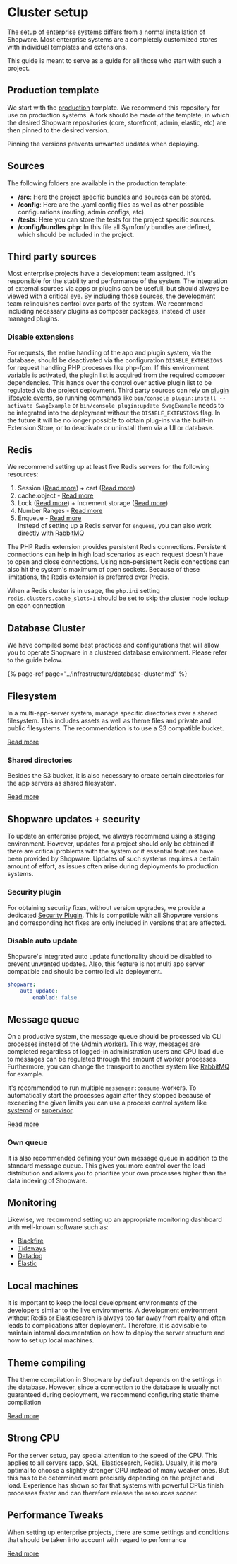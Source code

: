 # Cluster setup

The setup of enterprise systems differs from a normal installation of Shopware. Most enterprise systems are a completely customized stores with individual templates and extensions.

This guide is meant to serve as a guide for all those who start with such a project.

## Production template

We start with the [production](composer.md#shopware-6-production-template) template. We recommend this repository for use on production systems. A fork should be made of the template, in which the desired Shopware repositories (core, storefront, admin, elastic, etc) are then pinned to the desired version.

Pinning the versions prevents unwanted updates when deploying.

## Sources

The following folders are available in the production template:

- **/src**: Here the project specific bundles and sources can be stored.
- **/config**: Here are the .yaml config files as well as other possible configurations (routing, admin configs, etc).
- **/tests**: Here you can store the tests for the project specific sources.
- **/config/bundles.php**: In this file all Symfonfy bundles are defined, which should be included in the project.

## Third party sources

Most enterprise projects have a development team assigned. It's responsible for the stability and performance of the system. The integration of external sources via apps or plugins can be usefull, but should always be viewed with a critical eye. By including those sources, the development team relinquishes control over parts of the system. We recommend including necessary plugins as composer packages, instead of user managed plugins.

### Disable extensions

For requests, the entire handling of the app and plugin system, via the database, should be deactivated via the configuration `DISABLE_EXTENSIONS` for request handling PHP processes like php-fpm. If this environment variable is activated, the plugin list is acquired from the required composer dependencies. This hands over the control over active plugin list to be regulated via the project deployment.  Third party sources can rely on [plugin lifecycle events](https://developer.shopware.com/docs/guides/plugins/plugins/plugin-fundamentals/plugin-lifecycle), so running commands like `bin/console plugin:install --activate SwagExample` or `bin/console plugin:update SwagExample` needs to be integrated into the deployment without the `DISABLE_EXTENSIONS` flag. In the future it will be no longer possible to obtain plug-ins via the built-in Extension Store, or to deactivate or uninstall them via a UI or database.

## Redis

We recommend setting up at least five Redis servers for the following resources:

1. Session ([Read more](../performance/session.md)) + cart ([Read more](../infrastructure/database-cluster.md#cart-in-redis))
1. cache.object - [Read more](../performance/caches.md#example-replace-some-cache-with-redis)
1. Lock ([Read more](../performance/lock-store.md)) + Increment storage ([Read more](../performance/increment.md))
1. Number Ranges - [Read more](../performance/number-ranges.md)
1. Enqueue - [Read more](../infrastructure/message-queue.md#transport-redis-example)  
   Instead of setting up a Redis server for `enqueue`, you can also work directly with [RabbitMQ](../infrastructure/message-queue.md#transport-rabbitmq-example)

The PHP Redis extension provides persistent Redis connections. Persistent connections can help in high load scenarios as each request doesn't have to open and close connections. Using non-persistent Redis connections can also hit the system's maximum of open sockets. Because of these limitations, the Redis extension is preferred over Predis.

When a Redis cluster is in usage, the `php.ini` setting `redis.clusters.cache_slots=1` should be set to skip the cluster node lookup on each connection

## Database Cluster

We have compiled some best practices and configurations that will allow you to operate Shopware in a clustered database environment. Please refer to the guide below.

{% page-ref page="../infrastructure/database-cluster.md" %}

## Filesystem

In a multi-app-server system, manage specific directories over a shared filesystem. This includes assets as well as theme files and private and public filesystems. The recommendation is to use a S3 compatible bucket.

[Read more](../infrastructure/filesystem.md)

### Shared directories

Besides the S3 bucket, it is also necessary to create certain directories for the app servers as shared filesystem.

[Read more](./composer#storage-and-caches.md)

## Shopware updates + security

To update an enterprise project, we always recommend using a staging environment. However, updates for a project should only be obtained if there are critical problems with the system or if essential features have been provided by Shopware.
Updates of such systems requires a certain amount of effort, as issues often arise during deployments to production systems.

### Security plugin

For obtaining security fixes, without version upgrades, we provide a dedicated [Security Plugin](https://store.shopware.com/swag136939272659f/shopware-6-sicherheits-plugin.html). This is compatible with all Shopware versions and corresponding hot fixes are only included in versions that are affected.

### Disable auto update

Shopware's integrated auto update functionality should be disabled to prevent unwanted updates. Also, this feature is not multi app server compatible and should be controlled via deployment.

```yaml
shopware:
    auto_update:
        enabled: false
```

## Message queue

On a productive system, the message queue should be processed via CLI processes instead of the ([Admin worker](../infrastructure/message-queue.md#admin-worker)). This way, messages are completed regardless of logged-in administration users and CPU load due to messages can be regulated through the amount of worker processes. Furthermore, you can change the transport to another system like [RabbitMQ](https://www.rabbitmq.com/) for example.

It's recommended to run multiple `messenger:consume`-workers. To automatically start the processes again after they stopped because of exceeding the given limits you can use a process control system like [systemd](https://www.freedesktop.org/wiki/Software/systemd/) or [supervisor](http://supervisord.org/running.html).

[Read more](../infrastructure/message-queue.md)

### Own queue

It is also recommended defining your own message queue in addition to the standard message queue. This gives you more control over the load distribution and allows you to prioritize your own processes higher than the data indexing of Shopware.

## Monitoring

Likewise, we recommend setting up an appropriate monitoring dashboard with well-known software such as:

- [Blackfire](https://www.blackfire.io/)
- [Tideways](https://tideways.com/)
- [Datadog](https://www.datadoghq.com/)
- [Elastic](https://www.elastic.co/)

## Local machines

It is important to keep the local development environments of the developers similar to the live environments. A development environment without Redis or Elasticsearch is always too far away from reality and often leads to complications after deployment. Therefore, it is advisable to maintain internal documentation on how to deploy the server structure and how to set up local machines.

## Theme compiling

The theme compilation in Shopware by default depends on the settings in the database. However, since a connection to the database is usually not guaranteed during deployment, we recommend configuring static theme compilation

[Read more](deployments/build-w-o-db.md#compiling-the-storefront-without-database)

## Strong CPU

For the server setup, pay special attention to the speed of the CPU. This applies to all servers (app, SQL, Elasticsearch, Redis). Usually, it is more optimal to choose a slightly stronger CPU instead of many weaker ones. But this has to be determined more precisely depending on the project and load. Experience has shown so far that systems with powerful CPUs finish processes faster and can therefore release the resources sooner.

## Performance Tweaks

When setting up enterprise projects, there are some settings and conditions that should be taken into account with regard to performance

[Read more](../performance/performance-tweaks.md)
